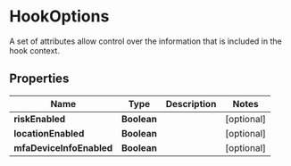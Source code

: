 

# HookOptions

A set of attributes allow control over the information that is included in the hook context.

## Properties

| Name | Type | Description | Notes |
|------------ | ------------- | ------------- | -------------|
|**riskEnabled** | **Boolean** |  |  [optional] |
|**locationEnabled** | **Boolean** |  |  [optional] |
|**mfaDeviceInfoEnabled** | **Boolean** |  |  [optional] |



